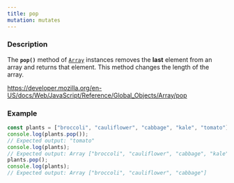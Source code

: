 ```yaml
---
title: pop
mutation: mutates
---
```


### Description

The <strong><code>pop()</code></strong> method of <a href="https://developer.mozilla.org/en-US/docs/Web/JavaScript/Reference/Global_Objects/Array"><code>Array</code></a> instances removes the <strong>last</strong>
element from an array and returns that element. This method changes the length of the
array.

<a href="https://developer.mozilla.org/en-US/docs/Web/JavaScript/Reference/Global_Objects/Array/pop">https://developer.mozilla.org/en-US/docs/Web/JavaScript/Reference/Global_Objects/Array/pop</a>

### Example

```javascript
const plants = ["broccoli", "cauliflower", "cabbage", "kale", "tomato"];
console.log(plants.pop());
// Expected output: "tomato"
console.log(plants);
// Expected output: Array ["broccoli", "cauliflower", "cabbage", "kale"]
plants.pop();
console.log(plants);
// Expected output: Array ["broccoli", "cauliflower", "cabbage"]
```

